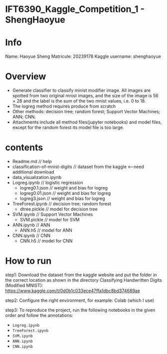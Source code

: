 # IFT6390_Kaggle_Competition_1 - ShengHaoyue
# Info
Name:               Haoyue Sheng 
Matricule:          20239178 
Kaggle username:    shenghaoyue

# Overview
- Generate classifier to classify minist modifier image. All images are spotted from two original mnist images, and the size of the image is 56 × 28 and the label is the sum of the two mnist values, i.e. 0 to 18. 
- The logreg method requires produce from scratch
- Other methods: decision tree; random forest; Support Vector Machines; ANN; CNN.
- Attachments include all method files(jupyter notebooks) and model files, except for the random forest its model file is too large.

# contents
- Readme.md                   // help
- classification-of-mnist-digits  // dataset from the kaggle <--need additional download
- data_visualization.ipynb    
- Logreg.ipynb                // logistic regression
    - logreg0.1.json             // weight and bias for logreg
    - logreg0.01.json            // weight and bias for logreg
    - logreg3.json               // weight and bias for logreg
- TreeForest.ipynb            // decision tree; random forest
    - dtree.pickle               // model for decision tree
- SVM.ipynb                   // Support Vector Machines
    - SVM.pickle                 // model for SVM
- ANN.ipynb                   // ANN
    - ANN.h5                     // model for ANN
- CNN.ipynb                   // CNN
    - CNN.h5                     // model for CNN

# How to run
step1:
Download the dataset from the kaggle website and put the folder in the correct location as shown in the directory
    Classifying Handwritten Digits (Modified MNIST):
    https://www.kaggle.com/t/0d0b1c033ece47ffa1dbc8bd374689ae

step2:
Configure the right environment, for example: Colab (which I use)

step3:
To reproduce the project, run the following notebooks in the given order and follow the annotations:
- `Logreg.ipynb`
- `TreeForest.ipynb` 
- `SVM.ipynb` 
- `ANN.ipynb` 
- `CNN.ipynb` 
